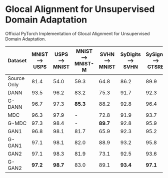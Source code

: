 # Glocal Alignment for Unsupervised Domain Adaptation
Official PyTorch Implementation of Glocal Alignment for Unsupervised Domain Adaptation.

 | Dataset    | MNIST &#10230; USPS | USPS &#10230; MNIST | MNIST &#10230; MNIST-M | SVHN &#10230; MNIST | SyDigits &#10230; SVHN | SySigns &#10230; GTSRB 
--- | --- | --- |--- |--- |--- |--- | 
Source Only | 81.4|54.0|59.3|64.8|86.2|89.9|
DANN | 93.5 | 96.2 | 83.2 | 75.3  | 91.7 | 92.3 |
G-DANN | 96.7 | 97.3 | **85.3** | 88.2  | 92.8 | 96.4 |
MDC | 96.3 | 97.9 | - | 72.8  | 91.9 | 93.7 |
G-MDC | 97.3 | 98.4 | - | **89.7** | 92.8 | 95.9 |
GAN1 | 96.8 | 98.1 | 81.7 | 65.9   | 92.3 |  95.2 |
G-GAN1 | 97.1 | 98.1 | 82.0 | 88.9   | 93.2 | 95.8 |
GAN2 | 97.1 | 98.3 | 81.9 | 73.1   | 92.5 | 93.6 |
G-GAN2 | **97.2** | **98.7** | 83.0 | 89.1 | **93.4** | **97.1** |
